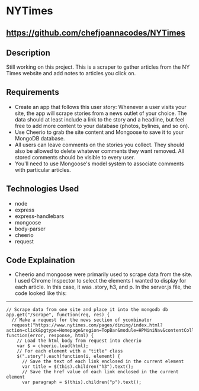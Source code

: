 # NYTimes

## https://github.com/chefjoannacodes/NYTimes

## Description 
Still working on this project. This is a scraper to gather articles from the NY Times website and add notes to articles you click on. 

## Requirements
#### 
- Create an app that follows this user story:
Whenever a user visits your site, the app will scrape stories from a news outlet of your choice. The data should at least include a link to the story and a headline, but feel free to add more content to your database (photos, bylines, and so on).
- Use Cheerio to grab the site content and Mongoose to save it to your MongoDB database.
- All users can leave comments on the stories you collect. They should also be allowed to delete whatever comments they want removed. All stored comments should be visible to every user.
- You'll need to use Mongoose's model system to associate comments with particular articles.


## Technologies Used
#### 
- node
- express
- express-handlebars
- mongoose
- body-parser
- cheerio
- request

## Code Explaination
- Cheerio and mongoose were primarily used to scrape data from the site. I used Chrome Inspector to select the elements I wanted to display for each article. In this case, it was .story, h3, and p. In the server.js file, the code looked like this:

-------------

```
// Scrape data from one site and place it into the mongodb db
app.get("/scrape", function(req, res) {
  // Make a request for the news section of ycombinator
  request("https://www.nytimes.com/pages/dining/index.html?action=click&pgtype=Homepage&region=TopBar&module=HPMiniNav&contentCollection=Food&WT.nav=page", function(error, response, html) {
    // Load the html body from request into cheerio
    var $ = cheerio.load(html);
    // For each element with a "title" class
    $(".story").each(function(i, element) {
      // Save the text of each link enclosed in the current element
      var title = $(this).children("h3").text();
      // Save the href value of each link enclosed in the current element
      var paragraph = $(this).children("p").text();
```